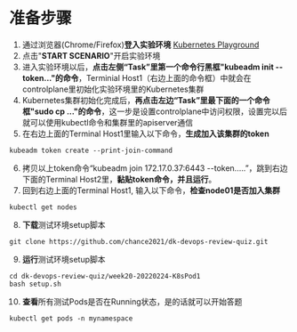 # 准备步骤
1. 通过浏览器(Chrome/Firefox)**登入实验环境** [Kubernetes Playground](https://www.katacoda.com/courses/kubernetes/getting-started-with-kubeadm)
2. 点击"**START SCENARIO**"开启实验环境
3. 进入实验环境以后，**点击左侧“Task”里第一个命令行黑框"kubeadm init --token..."的命令**，Terminial Host1（右边上面的命令框）中就会在controlplane里初始化实验环境里的Kubernetes集群
4. Kubernetes集群初始化完成后，**再点击左边“Task”里最下面的一个命令框"sudo cp ..."的命令**，这一步是设置controlplane中访问权限，设置完以后就可以使用kubectl命令和集群里的apiserver通信
5. 在右边上面的Terminal Host1里输入以下命令，**生成加入该集群的token**
```
kubeadm token create --print-join-command
```
6. 拷贝以上token命令“kubeadm join 172.17.0.37:6443 --token.....”，跳到右边下面的Terminal Host2里，**黏贴token命令，并且运行**。
7. 回到右边上面的Terminal Host1, 输入以下命令，**检查node01是否加入集群**
```
kubectl get nodes
```
8. **下载**测试环境setup脚本
```
git clone https://github.com/chance2021/dk-devops-review-quiz.git
```
9. **运行**测试环境setup脚本
```
cd dk-devops-review-quiz/week20-20220224-K8sPod1
bash setup.sh
```
10. **查看**所有测试Pods是否在Running状态，是的话就可以开始答题
```
kubectl get pods -n mynamespace
```
